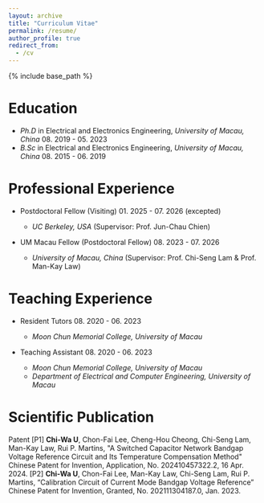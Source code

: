 ```yaml
---
layout: archive
title: "Curriculum Vitae"
permalink: /resume/
author_profile: true
redirect_from:
  - /cv
---
```


{% include base_path %}

Education
======
* *Ph.D* in Electrical and Electronics Engineering, *University of Macau, China*	08. 2019 - 05. 2023
* *B.Sc* in Electrical and Electronics Engineering, *University of Macau, China*	08. 2015 - 06. 2019

Professional Experience
======
* Postdoctoral Fellow (Visiting)	01. 2025 - 07. 2026 (excepted)
  * *UC Berkeley, USA* (Supervisor: Prof. Jun-Chau Chien)

* UM Macau Fellow (Postdoctoral Fellow)		08. 2023 - 07. 2026
  * *University of Macau, China* (Supervisor: Prof. Chi-Seng Lam & Prof. Man-Kay Law)

Teaching Experience
======
* Resident Tutors	08. 2020 - 06. 2023
  * *Moon Chun Memorial College, University of Macau*

* Teaching Assistant 	08. 2020 - 06. 2023
  * *Moon Chun Memorial College, University of Macau*
  * *Department of Electrical and Computer Engineering, University of Macau*

Scientific Publication
======
Patent
  [P1] **Chi-Wa U**, Chon-Fai Lee, Cheng-Hou Cheong, Chi-Seng Lam, Man-Kay Law, Rui P. Martins, "A Switched Capacitor Network Bandgap Voltage Reference Circuit and Its Temperature Compensation Method" Chinese Patent for Invention, Application, No. 202410457322.2, 16 Apr. 2024.
  [P2] **Chi-Wa U**, Chon-Fai Lee, Man-Kay Law, Chi-Seng Lam, Rui P. Martins, “Calibration Circuit of Current Mode Bandgap Voltage Reference” Chinese Patent for Invention, Granted, No. 202111304187.0, Jan. 2023.

